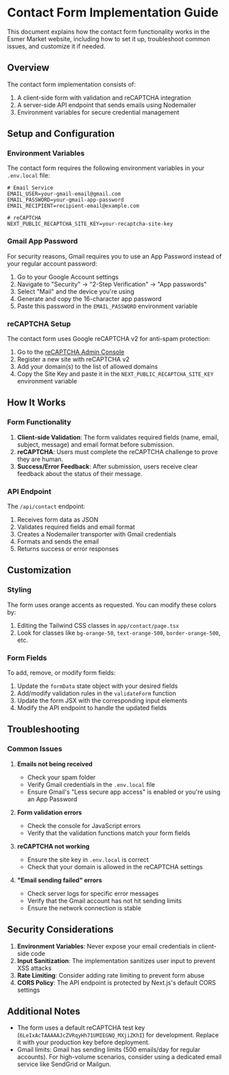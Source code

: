 # Contact Form Implementation Guide

This document explains how the contact form functionality works in the Esmer Market website, including how to set it up, troubleshoot common issues, and customize it if needed.

## Overview

The contact form implementation consists of:

1. A client-side form with validation and reCAPTCHA integration
2. A server-side API endpoint that sends emails using Nodemailer
3. Environment variables for secure credential management

## Setup and Configuration

### Environment Variables

The contact form requires the following environment variables in your `.env.local` file:

```
# Email Service
EMAIL_USER=your-gmail-email@gmail.com
EMAIL_PASSWORD=your-gmail-app-password
EMAIL_RECIPIENT=recipient-email@example.com

# reCAPTCHA
NEXT_PUBLIC_RECAPTCHA_SITE_KEY=your-recaptcha-site-key
```

### Gmail App Password

For security reasons, Gmail requires you to use an App Password instead of your regular account password:

1. Go to your Google Account settings
2. Navigate to "Security" → "2-Step Verification" → "App passwords"
3. Select "Mail" and the device you're using
4. Generate and copy the 16-character app password
5. Paste this password in the `EMAIL_PASSWORD` environment variable

### reCAPTCHA Setup

The contact form uses Google reCAPTCHA v2 for anti-spam protection:

1. Go to the [reCAPTCHA Admin Console](https://www.google.com/recaptcha/admin)
2. Register a new site with reCAPTCHA v2
3. Add your domain(s) to the list of allowed domains
4. Copy the Site Key and paste it in the `NEXT_PUBLIC_RECAPTCHA_SITE_KEY` environment variable

## How It Works

### Form Functionality

1. **Client-side Validation**: The form validates required fields (name, email, subject, message) and email format before submission.
2. **reCAPTCHA**: Users must complete the reCAPTCHA challenge to prove they are human.
3. **Success/Error Feedback**: After submission, users receive clear feedback about the status of their message.

### API Endpoint

The `/api/contact` endpoint:

1. Receives form data as JSON
2. Validates required fields and email format
3. Creates a Nodemailer transporter with Gmail credentials
4. Formats and sends the email
5. Returns success or error responses

## Customization

### Styling

The form uses orange accents as requested. You can modify these colors by:

1. Editing the Tailwind CSS classes in `app/contact/page.tsx`
2. Look for classes like `bg-orange-50`, `text-orange-500`, `border-orange-500`, etc.

### Form Fields

To add, remove, or modify form fields:

1. Update the `formData` state object with your desired fields
2. Add/modify validation rules in the `validateForm` function
3. Update the form JSX with the corresponding input elements
4. Modify the API endpoint to handle the updated fields

## Troubleshooting

### Common Issues

1. **Emails not being received**
   - Check your spam folder
   - Verify Gmail credentials in the `.env.local` file
   - Ensure Gmail's "Less secure app access" is enabled or you're using an App Password

2. **Form validation errors**
   - Check the console for JavaScript errors
   - Verify that the validation functions match your form fields

3. **reCAPTCHA not working**
   - Ensure the site key in `.env.local` is correct
   - Check that your domain is allowed in the reCAPTCHA settings

4. **"Email sending failed" errors**
   - Check server logs for specific error messages
   - Verify that the Gmail account has not hit sending limits
   - Ensure the network connection is stable

## Security Considerations

1. **Environment Variables**: Never expose your email credentials in client-side code
2. **Input Sanitization**: The implementation sanitizes user input to prevent XSS attacks
3. **Rate Limiting**: Consider adding rate limiting to prevent form abuse
4. **CORS Policy**: The API endpoint is protected by Next.js's default CORS settings

## Additional Notes

- The form uses a default reCAPTCHA test key (`6LeIxAcTAAAAAJcZVRqyHh71UMIEGNQ_MXjiZKhI`) for development. Replace it with your production key before deployment.
- Gmail limits: Gmail has sending limits (500 emails/day for regular accounts). For high-volume scenarios, consider using a dedicated email service like SendGrid or Mailgun. 
